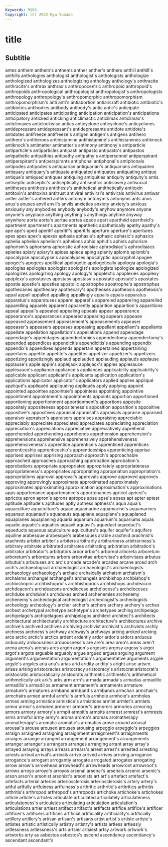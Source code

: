 ```yaml
---
Keywords: 9103
Copyright: (C) 2022 Ryu Yamada
---
```



# title

## Subtitle
antes anthem anthem's anthems anther
anther's anthers anthill anthill's anthills anthologies anthologist anthologist's anthologists anthologize
anthologized anthologizes anthologizing anthology anthology's anthracite anthracite's anthrax anthrax's anthropocentric
anthropoid anthropoid's anthropoids anthropological anthropologist anthropologist's anthropologists anthropology anthropology's anthropomorphic
anthropomorphism anthropomorphism's anti anti's antiabortion antiaircraft antibiotic antibiotic's antibiotics antibodies
antibody antibody's antic antic's anticipate anticipated anticipates anticipating anticipation anticipation's
anticipations anticipatory anticked anticking anticlimactic anticlimax anticlimax's anticlimaxes anticlockwise antics
anticyclone anticyclone's anticyclones antidepressant antidepressant's antidepressants antidote antidote's antidotes antifreeze
antifreeze's antigen antigen's antigens antihero antihero's antiheroes antihistamine antihistamine's antihistamines
antiknock antiknock's antimatter antimatter's antimony antimony's antiparticle antiparticle's antiparticles antipasti
antipasto antipasto's antipastos antipathetic antipathies antipathy antipathy's antipersonnel antiperspirant antiperspirant's
antiperspirants antiphonal antiphonal's antiphonals antipodes antipodes's antiquarian antiquarian's antiquarians antiquaries
antiquary antiquary's antiquate antiquated antiquates antiquating antique antique's antiqued antiques
antiquing antiquities antiquity antiquity's antis antiseptic antiseptic's antiseptically antiseptics antislavery
antisocial antitheses antithesis antithesis's antithetical antithetically antitoxin antitoxin's antitoxins antitrust
antiviral antiviral's antivirals antivirus antiwar antler antler's antlered antlers antonym
antonym's antonyms ants anus anus's anuses anvil anvil's anvils anxieties
anxiety anxiety's anxious anxiously any anybodies anybody anybody's anyhow anymore
anyone anyone's anyplace anything anything's anythings anytime anyway anywhere aorta
aorta's aortae aortas apace apart apartheid apartheid's apartment apartment's apartments
apathetic apathetically apathy apathy's ape ape's aped aperitif aperitif's aperitifs
aperture aperture's apertures apes apex apex's apexes aphasia aphasia's aphasic
aphasic's aphasics aphelia aphelion aphelion's aphelions aphid aphid's aphids aphorism
aphorism's aphorisms aphoristic aphrodisiac aphrodisiac's aphrodisiacs apiaries apiary apiary's apices
apiece aping aplenty aplomb aplomb's apocalypse apocalypse's apocalypses apocalyptic apocryphal
apogee apogee's apogees apolitical apologetic apologetically apologia apologia's apologias apologies
apologist apologist's apologists apologize apologized apologizes apologizing apology apology's apoplectic
apoplexies apoplexy apoplexy's apostasies apostasy apostasy's apostate apostate's apostates apostle
apostle's apostles apostolic apostrophe apostrophe's apostrophes apothecaries apothecary apothecary's apotheoses
apotheosis apotheosis's appal appall appalled appalling appallingly appalls appals apparatus
apparatus's apparatuses apparel apparel's appareled appareling apparelled apparelling apparels apparent
apparently apparition apparition's apparitions appeal appeal's appealed appealing appeals appear
appearance appearance's appearances appeared appearing appears appease appeased appeasement appeasement's
appeasements appeaser appeaser's appeasers appeases appeasing appellant appellant's appellants appellate
appellation appellation's appellations append appendage appendage's appendages appendectomies appendectomy appendectomy's
appended appendices appendicitis appendicitis's appending appendix appendix's appendixes appends appertain
appertained appertaining appertains appetite appetite's appetites appetizer appetizer's appetizers appetizing
appetizingly applaud applauded applauding applauds applause applause's apple apple's applejack
applejack's apples applesauce applesauce's appliance appliance's appliances applicability applicability's applicable
applicant applicant's applicants application application's applications applicator applicator's applicators applied
applies appliqué appliqué's appliquéd appliquéing appliqués apply applying appoint appointed
appointee appointee's appointees appointing appointive appointment appointment's appointments appoints apportion
apportioned apportioning apportionment apportionment's apportions apposite appositely appositeness appositeness's apposition
apposition's appositive appositive's appositives appraisal appraisal's appraisals appraise appraised appraiser
appraiser's appraisers appraises appraising appreciable appreciably appreciate appreciated appreciates appreciating
appreciation appreciation's appreciations appreciative appreciatively apprehend apprehended apprehending apprehends apprehension
apprehension's apprehensions apprehensive apprehensively apprehensiveness apprehensiveness's apprentice apprentice's apprenticed apprentices
apprenticeship apprenticeship's apprenticeships apprenticing apprise apprised apprises apprising approach approach's
approachable approached approaches approaching approbation approbation's approbations appropriate appropriated appropriately
appropriateness appropriateness's appropriates appropriating appropriation appropriation's appropriations approval approval's approvals
approve approved approves approving approvingly approximate approximated approximately approximates approximating
approximation approximation's approximations apps appurtenance appurtenance's appurtenances apricot apricot's apricots
apron apron's aprons apropos apse apse's apses apt apter aptest
aptitude aptitude's aptitudes aptly aptness aptness's aqua aqua's aquaculture aquaculture's
aquae aquamarine aquamarine's aquamarines aquanaut aquanaut's aquanauts aquaplane aquaplane's aquaplaned
aquaplanes aquaplaning aquaria aquarium aquarium's aquariums aquas aquatic aquatic's aquatics
aquavit aquavit's aqueduct aqueduct's aqueducts aqueous aquiculture aquiculture's aquifer aquifer's
aquifers aquiline arabesque arabesque's arabesques arable arachnid arachnid's arachnids arbiter
arbiter's arbiters arbitrarily arbitrariness arbitrariness's arbitrary arbitrate arbitrated arbitrates arbitrating
arbitration arbitration's arbitrator arbitrator's arbitrators arbor arbor's arboreal arboreta arboretum
arboretum's arboretums arbors arborvitae arborvitae's arborvitaes arbutus arbutus's arbutuses arc
arc's arcade arcade's arcades arcane arced arch arch's archaeological archaeologist
archaeologist's archaeologists archaeology archaeology's archaic archaically archaism archaism's archaisms archangel
archangel's archangels archbishop archbishop's archbishopric archbishopric's archbishoprics archbishops archdeacon archdeacon's
archdeacons archdiocese archdiocese's archdioceses archduke archduke's archdukes arched archenemies archenemy
archenemy's archeological archeologist archeologist's archeologists archeology archeology's archer archer's archers
archery archery's arches archest archetypal archetype archetype's archetypes arching archipelago
archipelago's archipelagoes archipelagos architect architect's architects architectural architecturally architecture architecture's
architectures archive archive's archived archives archiving archivist archivist's archivists archly
archness archness's archway archway's archways arcing arcked arcking arcs arctic
arctic's arctics ardent ardently ardor ardor's ardors arduous arduously arduousness
arduousness's are are's area area's areas aren't arena arena's arenas
ares argon argon's argosies argosy argosy's argot argot's argots arguable
arguably argue argued argues arguing argument argument's argumentation argumentation's argumentative
arguments argyle argyle's argyles aria aria's arias arid aridity aridity's
aright arise arisen arises arising aristocracies aristocracy aristocracy's aristocrat aristocrat's
aristocratic aristocratically aristocrats arithmetic arithmetic's arithmetical arithmetically ark ark's arks
arm arm's armada armada's armadas armadillo armadillo's armadillos armament armament's
armaments armature armature's armatures armband armband's armbands armchair armchair's armchairs
armed armful armful's armfuls armhole armhole's armholes armies arming armistice
armistice's armistices armlet armlet's armlets armor armor's armored armorer armorer's
armorers armories armoring armors armory armory's armpit armpit's armpits armrest
armrest's armrests arms armsful army army's aroma aroma's aromas aromatherapy
aromatherapy's aromatic aromatic's aromatics arose around arousal arousal's arouse aroused
arouses arousing arpeggio arpeggio's arpeggios arraign arraigned arraigning arraignment arraignment's
arraignments arraigns arrange arranged arrangement arrangement's arrangements arranger arranger's arrangers
arranges arranging arrant array array's arrayed arraying arrays arrears arrears's
arrest arrest's arrested arresting arrests arrival arrival's arrivals arrive arrived
arrives arriving arrogance arrogance's arrogant arrogantly arrogate arrogated arrogates arrogating
arrow arrow's arrowhead arrowhead's arrowheads arrowroot arrowroot's arrows arroyo arroyo's
arroyos arsenal arsenal's arsenals arsenic arsenic's arson arson's arsonist arsonist's
arsonists art art's artefact artefact's artefacts arterial arteries arteriosclerosis arteriosclerosis's
artery artery's artful artfully artfulness artfulness's arthritic arthritic's arthritics arthritis
arthritis's arthropod arthropod's arthropods artichoke artichoke's artichokes article article's articles
articulate articulated articulately articulateness articulateness's articulates articulating articulation articulation's articulations
artier artiest artifact artifact's artifacts artifice artifice's artificer artificer's artificers
artifices artificial artificiality artificiality's artificially artillery artillery's artisan artisan's artisans
artist artist's artiste artiste's artistes artistic artistically artistry artistry's artists
artless artlessly artlessness artlessness's arts artsier artsiest artsy artwork artwork's
artworks arty as asbestos asbestos's ascend ascendancy ascendancy's ascendant ascendant's
